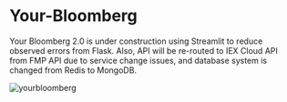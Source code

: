 # Your-Bloomberg

Your Bloomberg 2.0 is under construction using Streamlit to reduce observed errors from Flask. Also, API will be re-routed to IEX Cloud API from FMP API due to service change issues, and database system is changed from Redis to MongoDB. 

![yourbloomberg](https://user-images.githubusercontent.com/70546406/184374409-c7068f54-7373-4c35-9b0b-db636b858da0.png)
